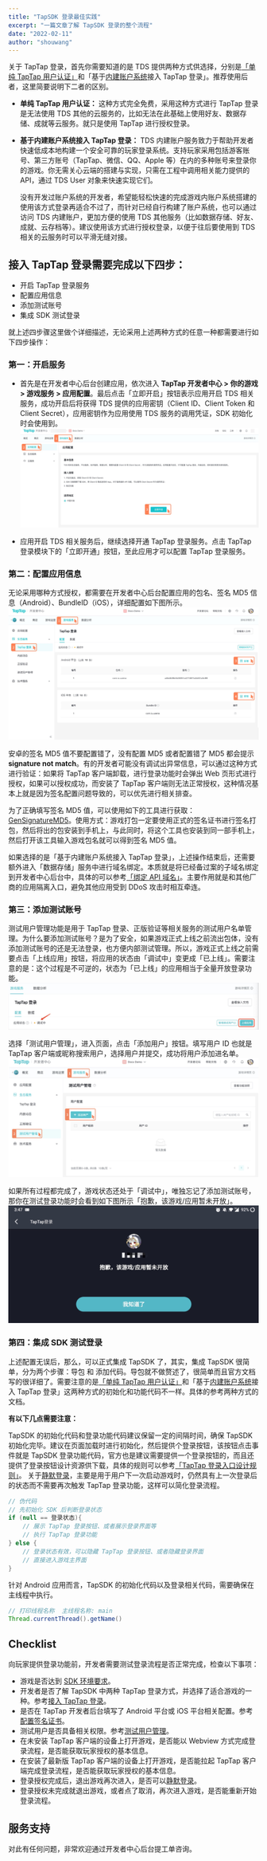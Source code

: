 ```yaml
---
title: "TapSDK 登录最佳实践"
excerpt: "一篇文章了解 TapSDK 登录的整个流程"
date: "2022-02-11"
author: "shouwang"
---
```


关于 TapTap 登录，首先你需要知道的是 TDS 提供两种方式供选择，分别是[「单纯 TapTap 用户认证」](https://developer.taptap.com/docs/sdk/taptap-login/guide/tap-login/)和「基于[内建账户系统](https://developer.taptap.com/docs/sdk/authentication/features/)接入 TapTap 登录」。推荐使用后者，这里简要说明下二者的区别。

* **单纯 TapTap 用户认证：**
    这种方式完全免费，采用这种方式进行 TapTap 登录是无法使用 TDS 其他的云服务的，比如无法在此基础上使用好友、数据存储、成就等云服务。就只是使用 TapTap 进行授权登录。

* **基于内建账户系统接入 TapTap 登录：**
    TDS 内建账户服务致力于帮助开发者快速低成本地构建一个安全可靠的玩家登录系统。支持玩家采用包括游客账号、第三方账号（TapTap、微信、QQ、Apple 等）在内的多种账号来登录你的游戏。你无需关心云端的搭建与实现，只需在工程中调用相关能力提供的 API，通过 TDS User 对象来快速实现它们。

    没有开发过账户系统的开发者，希望能轻松快速的完成游戏内账户系统搭建的使用该方式登录再适合不过了，而针对已经自行构建了账户系统，也可以通过访问 TDS 内建账户，更加方便的使用 TDS 其他服务（比如数据存储、好友、成就、云存档等）。建议使用该方式进行授权登录，以便于往后要使用到 TDS 相关的云服务时可以平滑无缝对接。   

## 接入 TapTap 登录需要完成以下四步：

- 开启 TapTap 登录服务
- 配置应用信息
- 添加测试账号
- 集成 SDK 测试登录

就上述四步骤这里做个详细描述，无论采用上述两种方式的任意一种都需要进行如下四步操作：

### 第一：开启服务

* 首先是在开发者中心后台创建应用，依次进入 **TapTap 开发者中心 > 你的游戏 > 游戏服务 > 应用配置**。最后点击「立即开启」按钮表示应用开启 TDS 相关服务，成功开启后将获得 TDS 提供的应用密钥（Client ID、Client Token 和 Client Secret），应用密钥作为应用使用 TDS 服务的调用凭证，SDK 初始化时会使用到。
![](/post-images/tap_login_00.jpg)

* 应用开启 TDS 相关服务后，继续选择开通 TapTap 登录服务。点击 TapTap 登录模块下的「立即开通」按钮，至此应用才可以配置 TapTap 登录服务。


### 第二：配置应用信息

无论采用哪种方式授权，都需要在开发者中心后台配置应用的包名、签名 MD5 信息（Android）、BundleID（iOS），详细配置如下图所示。
![](/post-images/tap_login_01.jpg)

安卓的签名 MD5 值不要配置错了，没有配置 MD5 或者配置错了 MD5 都会提示 **signature not match**。有的开发者可能没有调试出异常信息，可以通过这种方式进行验证：如果将 TapTap 客户端卸载，进行登录功能时会弹出 Web 页形式进行授权，如果可以授权成功，而安装了 TapTap 客户端则无法正常授权，这种情况基本上就是因为签名配置问题导致的，可以优先进行相关排查。

为了正确填写签名 MD5 值，可以使用如下的工具进行获取：[GenSignatureMD5](/tools/get-signature-md5.apk)。使用方式：游戏打包一定要使用正式的签名证书进行签名打包，然后将出的包安装到手机上，与此同时，将这个工具也安装到同一部手机上，然后打开该工具输入游戏包名就可以得到签名 MD5 值。

如果选择的是「基于内建账户系统接入 TapTap 登录」，上述操作结束后，还需要额外进入「数据存储」服务中进行域名绑定。本质就是将已经备过案的子域名绑定到开发者中心后台中，具体的可以参考[「绑定 API 域名」](https://developer.taptap.com/docs/sdk/start/get-ready/#%E5%9F%9F%E5%90%8D%E7%BB%91%E5%AE%9A)。主要作用就是和其他厂商的应用隔离入口，避免其他应用受到 DDoS 攻击时相互牵连。

### 第三：添加测试账号
测试用户管理功能是用于 TapTap 登录、正版验证等相关服务的测试用户名单管理。为什么要添加测试账号？是为了安全，如果游戏正式上线之前流出包体，没有添加测试账号的还是无法登录，也方便内部测试管理。所以，游戏正式上线之前需要点击「上线应用」按钮，将应用的状态由「调试中」变更成「已上线」。需要注意的是：这个过程是不可逆的，状态为「已上线」的应用相当于全量开放登录功能。
![](/post-images/tap_login_02.jpg)

选择「测试用户管理」，进入页面，点击「添加用户」按钮。填写用户 ID 也就是 TapTap 客户端或昵称搜索用户，选择用户并提交，成功将用户添加进名单。
![](/post-images/tap_login_03.jpg)

如果所有过程都完成了，游戏状态还处于「调试中」，唯独忘记了添加测试账号，那你在测试登录功能时会看到如下图所示「抱歉，该游戏/应用暂未开放」。
![](/post-images/tap_login_04.jpg)


### 第四：集成 SDK 测试登录
上述配置无误后，那么，可以正式集成 TapSDK 了，其实，集成 TapSDK 很简单，分为两个步骤：导包 和 添加代码。导包就不做赘述了，很简单而且官方文档写的很详细了。需要注意的是[「单纯 TapTap 用户认证」](https://developer.taptap.com/docs/sdk/taptap-login/guide/tap-login/)和「基于[内建账户系统](https://developer.taptap.com/docs/sdk/authentication/features/)接入 TapTap 登录」这两种方式的初始化和功能代码不一样。具体的参考两种方式的文档。

**有以下几点需要注意：**

TapSDK 的初始化代码和登录功能代码建议保留一定的间隔时间，确保 TapSDK 初始化完毕。建议在页面加载时进行初始化，然后提供个登录按钮，该按钮点击事件就是 TapSDK 登录功能代码，官方也是建议需要提供一个登录按钮的，而且还提供了登录按钮设计资源供下载，具体的规则可以参考[「TapTap 登录入口设计规则」](https://developer.taptap.com/docs/design/)。
关于[静默登录](https://developer.taptap.com/docs/sdk/taptap-login/features/#%E5%AE%9E%E7%8E%B0%E9%9D%99%E9%BB%98%E7%99%BB%E5%BD%95)，主要是用于用户下一次启动游戏时，仍然具有上一次登录后的状态而不需要再次触发 TapTap 登录功能，这样可以简化登录流程。

```java
// 伪代码
// 先初始化 SDK 后判断登录状态
if (null == 登录状态){
    // 展示 TapTap 登录按钮、或者展示登录界面等
    // 执行 TapTap 登录功能
} else {
    // 登录状态有效，可以隐藏 TapTap 登录按钮、或者隐藏登录界面
    // 直接进入游戏主界面
}
```

针对 Android 应用而言，TapSDK 的初始化代码以及登录相关代码，需要确保在主线程中执行。

```java
// 打印线程名称  主线程名称: main
Thread.currentThread().getName()
```

## Checklist​
向玩家提供登录功能前，开发者需要测试登录流程是否正常完成，检查以下事项：

* 游戏是否达到 [SDK 环境要求](https://developer.taptap.com/docs/sdk/start/quickstart/#%E7%8E%AF%E5%A2%83%E8%A6%81%E6%B1%82)。
* 开发者是否了解 TapSDK 中两种 TapTap 登录方式，并选择了适合游戏的一种。参考[接入 TapTap 登录](https://developer.taptap.com/docs/sdk/taptap-login/guide/start/)。
* 是否在 TapTap 开发者后台填写了 Android 平台或 iOS 平台相关配置。参考[配置签名证书](https://developer.taptap.com/docs/sdk/start/quickstart/#%E9%85%8D%E7%BD%AE%E7%AD%BE%E5%90%8D%E8%AF%81%E4%B9%A6)。
* 测试用户是否具备相关权限。参考[测试用户管理](https://developer.taptap.com/docs/sdk/start/test-accounts/)。
* 在未安装 TapTap 客户端的设备上打开游戏，是否能以 Webview 方式完成登录流程，是否能获取玩家授权的基本信息。
* 在安装了最新版 TapTap 客户端的设备上打开游戏，是否能拉起 TapTap 客户端完成登录流程，是否能获取玩家授权的基本信息。
* 登录授权完成后，退出游戏再次进入，是否可以[静默登录](https://developer.taptap.com/docs/sdk/taptap-login/features/#%E5%AE%9E%E7%8E%B0%E9%9D%99%E9%BB%98%E7%99%BB%E5%BD%95)。
* 登录授权未完成就退出游戏，或者点了取消，再次进入游戏，是否能重新开始登录流程。

## 服务支持
对此有任何问题，非常欢迎通过开发者中心后台提工单咨询。

